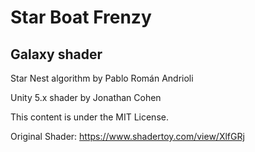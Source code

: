 # Star Boat Frenzy

## Galaxy shader
Star Nest algorithm by Pablo Román Andrioli

Unity 5.x shader by Jonathan Cohen

This content is under the MIT License.


Original Shader:
https://www.shadertoy.com/view/XlfGRj
